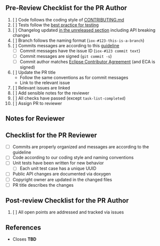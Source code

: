 ## Pre-Review Checklist for the PR Author

1. [ ] Code follows the coding style of [CONTRIBUTING.md][contributing]
1. [ ] Tests follow the [best practice for testing][testing]
1. [ ] Changelog updated [in the unreleased section][changelog] including API breaking changes
1. [ ] Branch follows the naming format (`iox-#123-this-is-a-branch`)
1. [ ] Commits messages are according to this [guideline][commit-guidelines]
    - [ ] Commit messages have the issue ID (`iox-#123 commit text`)
    - [ ] Commit messages are signed (`git commit -s`)
    - [ ] Commit author matches [Eclipse Contributor Agreement][eca] (and ECA is signed)
1. [ ] Update the PR title
   - Follow the same conventions as for commit messages
   - Link to the relevant issue
1. [ ] Relevant issues are linked
1. [ ] Add sensible notes for the reviewer
1. [ ] All checks have passed (except `task-list-completed`)
1. [ ] Assign PR to reviewer

[commit-guidelines]: https://tbaggery.com/2008/04/19/a-note-about-git-commit-messages.html
[eca]: http://www.eclipse.org/legal/ECA.php
[contributing]: https://github.com/eclipse-iceoryx/iceoryx/blob/master/CONTRIBUTING.md#coding-style
[testing]: https://github.com/eclipse-iceoryx/iceoryx/blob/master/doc/website/advanced/best-practice-for-testing.md
[changelog]: https://github.com/eclipse-iceoryx/iceoryx/blob/master/CHANGELOG.md

## Notes for Reviewer
<!-- Items in addition to the checklist below that the reviewer should look for -->

## Checklist for the PR Reviewer

- [ ] Commits are properly organized and messages are according to the guideline
- [ ] Code according to our coding style and naming conventions
- [ ] Unit tests have been written for new behavior
    - [ ] Each unit test case has a unique UUID
- [ ] Public API changes are documented via doxygen
- [ ] Copyright owner are updated in the changed files
- [ ] PR title describes the changes

## Post-review Checklist for the PR Author

1. [ ] All open points are addressed and tracked via issues

## References

- Closes **TBD**
